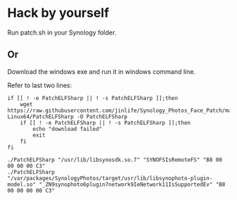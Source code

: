 # Hack by yourself

Run patch.sh in your Synology folder.
## Or
Download the windows exe and run it in windows command line.

Refer to last two lines:
```
if [[ ! -e PatchELFSharp || ! -s PatchELFSharp ]];then
	wget https://raw.githubusercontent.com/jinlife/Synology_Photos_Face_Patch/main/bin/PatchELFSharp-Linux64/PatchELFSharp -O PatchELFSharp
	if [[ ! -e PatchELFSharp || ! -s PatchELFSharp ]];then
		echo "download failed"
		exit
	fi
fi

./PatchELFSharp "/usr/lib/libsynosdk.so.7" "SYNOFSIsRemoteFS" "B8 00 00 00 00 C3"
./PatchELFSharp "/var/packages/SynologyPhotos/target/usr/lib/libsynophoto-plugin-model.so" "_ZN9synophoto6plugin7network9IeNetwork11IsSupportedEv" "B8 00 00 00 00 C3"
```